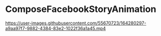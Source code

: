 # ComposeFacebookStoryAnimation

https://user-images.githubusercontent.com/55670723/164280297-a9aa97f7-9882-4384-83e2-1022f36a1a45.mp4
